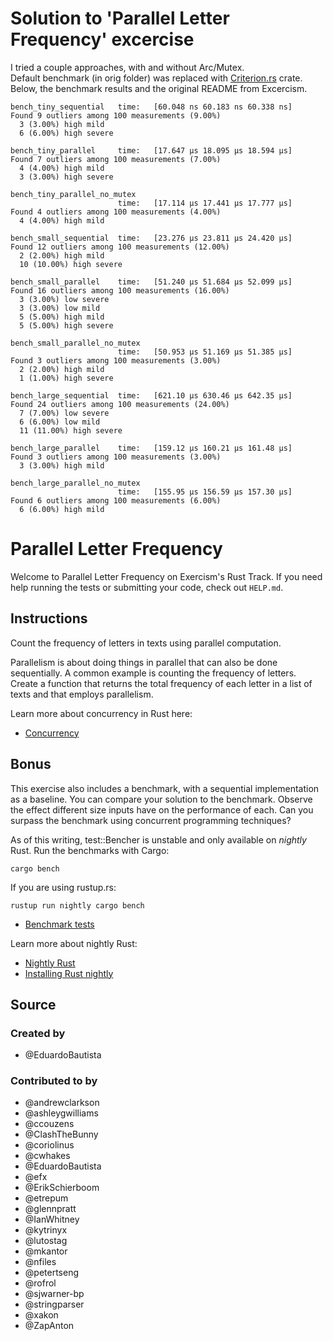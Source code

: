 # Solution to 'Parallel Letter Frequency' excercise
I tried a couple approaches, with and without Arc/Mutex.  
Default benchmark (in orig folder) was replaced with [Criterion.rs](https://bheisler.github.io/criterion.rs/book/getting_started.html) crate. Below, the benchmark results and the original README from Excercism.  

```
bench_tiny_sequential   time:   [60.048 ns 60.183 ns 60.338 ns]                                  
Found 9 outliers among 100 measurements (9.00%)
  3 (3.00%) high mild
  6 (6.00%) high severe

bench_tiny_parallel     time:   [17.647 µs 18.095 µs 18.594 µs]                                 
Found 7 outliers among 100 measurements (7.00%)
  4 (4.00%) high mild
  3 (3.00%) high severe

bench_tiny_parallel_no_mutex                                                                             
                        time:   [17.114 µs 17.441 µs 17.777 µs]
Found 4 outliers among 100 measurements (4.00%)
  4 (4.00%) high mild

bench_small_sequential  time:   [23.276 µs 23.811 µs 24.420 µs]                                    
Found 12 outliers among 100 measurements (12.00%)
  2 (2.00%) high mild
  10 (10.00%) high severe

bench_small_parallel    time:   [51.240 µs 51.684 µs 52.099 µs]                                  
Found 16 outliers among 100 measurements (16.00%)
  3 (3.00%) low severe
  3 (3.00%) low mild
  5 (5.00%) high mild
  5 (5.00%) high severe

bench_small_parallel_no_mutex                                                                             
                        time:   [50.953 µs 51.169 µs 51.385 µs]
Found 3 outliers among 100 measurements (3.00%)
  2 (2.00%) high mild
  1 (1.00%) high severe

bench_large_sequential  time:   [621.10 µs 630.46 µs 642.35 µs]                                   
Found 24 outliers among 100 measurements (24.00%)
  7 (7.00%) low severe
  6 (6.00%) low mild
  11 (11.00%) high severe

bench_large_parallel    time:   [159.12 µs 160.21 µs 161.48 µs]                                 
Found 3 outliers among 100 measurements (3.00%)
  3 (3.00%) high mild

bench_large_parallel_no_mutex                                                                            
                        time:   [155.95 µs 156.59 µs 157.30 µs]
Found 6 outliers among 100 measurements (6.00%)
  6 (6.00%) high mild
 ``` 

# Parallel Letter Frequency

Welcome to Parallel Letter Frequency on Exercism's Rust Track.
If you need help running the tests or submitting your code, check out `HELP.md`.

## Instructions

Count the frequency of letters in texts using parallel computation.

Parallelism is about doing things in parallel that can also be done
sequentially. A common example is counting the frequency of letters.
Create a function that returns the total frequency of each letter in a
list of texts and that employs parallelism.

Learn more about concurrency in Rust here:

- [Concurrency](https://doc.rust-lang.org/book/ch16-00-concurrency.html)

## Bonus

This exercise also includes a benchmark, with a sequential implementation as a
baseline. You can compare your solution to the benchmark. Observe the
effect different size inputs have on the performance of each. Can you
surpass the benchmark using concurrent programming techniques?

As of this writing, test::Bencher is unstable and only available on
*nightly* Rust. Run the benchmarks with Cargo:

```
cargo bench
```

If you are using rustup.rs:

```
rustup run nightly cargo bench
```

- [Benchmark tests](https://doc.rust-lang.org/stable/unstable-book/library-features/test.html)

Learn more about nightly Rust:

- [Nightly Rust](https://doc.rust-lang.org/book/appendix-07-nightly-rust.html)
- [Installing Rust nightly](https://rust-lang.github.io/rustup/concepts/channels.html#working-with-nightly-rust)

## Source

### Created by

- @EduardoBautista

### Contributed to by

- @andrewclarkson
- @ashleygwilliams
- @ccouzens
- @ClashTheBunny
- @coriolinus
- @cwhakes
- @EduardoBautista
- @efx
- @ErikSchierboom
- @etrepum
- @glennpratt
- @IanWhitney
- @kytrinyx
- @lutostag
- @mkantor
- @nfiles
- @petertseng
- @rofrol
- @sjwarner-bp
- @stringparser
- @xakon
- @ZapAnton